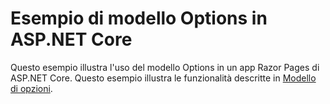 # <a name="aspnet-core-options-sample"></a>Esempio di modello Options in ASP.NET Core

Questo esempio illustra l'uso del modello Options in un app Razor Pages di ASP.NET Core. Questo esempio illustra le funzionalità descritte in [Modello di opzioni](https://docs.microsoft.com/aspnet/core/fundamentals/configuration/options).
